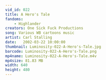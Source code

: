 ```yaml
---
vid_id: 022
title: A Hero's Tale
fandoms:
    - Highlander
creators: One Sick Fuck Productions
song: Various WB cartoons music
artist: Carl Stalling
date:   2002-03-22 10:00:00
thumbnail: Luminosity-022-A-Hero's-Tale.jpg
barcode: Luminosity-022-A-Hero's-Tale.png
mp4name: Luminosity-022-A-Hero's-Tale.m4v
mp4size: 81.83 MB
width: 640
height: 480
---
```



  